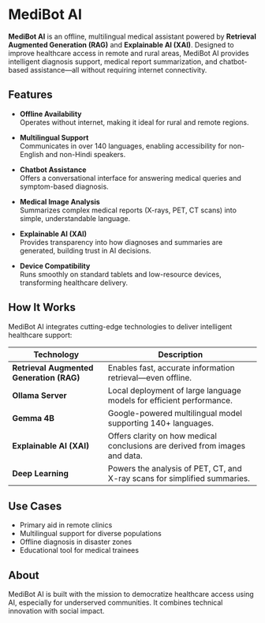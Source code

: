 # MediBot AI

**MediBot AI** is an offline, multilingual medical assistant powered by **Retrieval Augmented Generation (RAG)** and **Explainable AI (XAI)**. Designed to improve healthcare access in remote and rural areas, MediBot AI provides intelligent diagnosis support, medical report summarization, and chatbot-based assistance—all without requiring internet connectivity.

## Features

- **Offline Availability**  
  Operates without internet, making it ideal for rural and remote regions.

- **Multilingual Support**  
  Communicates in over 140 languages, enabling accessibility for non-English and non-Hindi speakers.

- **Chatbot Assistance**  
  Offers a conversational interface for answering medical queries and symptom-based diagnosis.

- **Medical Image Analysis**  
  Summarizes complex medical reports (X-rays, PET, CT scans) into simple, understandable language.

- **Explainable AI (XAI)**  
  Provides transparency into how diagnoses and summaries are generated, building trust in AI decisions.

- **Device Compatibility**  
  Runs smoothly on standard tablets and low-resource devices, transforming healthcare delivery.

## How It Works

MediBot AI integrates cutting-edge technologies to deliver intelligent healthcare support:

| Technology              | Description                                                                 |
|-------------------------|-----------------------------------------------------------------------------|
| **Retrieval Augmented Generation (RAG)** | Enables fast, accurate information retrieval—even offline.         |
| **Ollama Server**       | Local deployment of large language models for efficient performance.        |
| **Gemma 4B**            | Google-powered multilingual model supporting 140+ languages.                |
| **Explainable AI (XAI)**| Offers clarity on how medical conclusions are derived from images and data. |
| **Deep Learning**       | Powers the analysis of PET, CT, and X-ray scans for simplified summaries.   |

## Use Cases

- Primary aid in remote clinics
- Multilingual support for diverse populations
- Offline diagnosis in disaster zones
- Educational tool for medical trainees


## About

MediBot AI is built with the mission to democratize healthcare access using AI, especially for underserved communities. It combines technical innovation with social impact.
